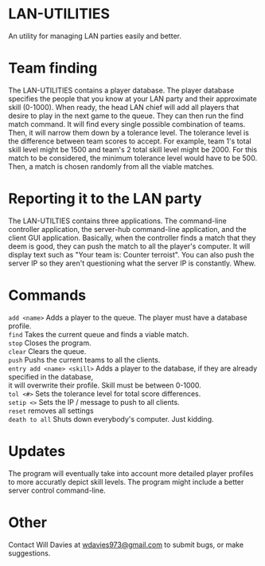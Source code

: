 # LAN-UTILITIES
An utility for managing LAN parties easily and better.

# Team finding
The LAN-UTILITIES contains a player database. The player database specifies the people that you know at your LAN party
and their approximate skill (0-1000). When ready, the head LAN chief will add all players that desire to play in the next
game to the queue. They can then run the find match command. It will find every single possible combination of teams.
Then, it will narrow them down by a tolerance level. The tolerance level is the difference between team scores to accept. For
example, team 1's total skill level might be 1500  and team's 2 total skill level might be 2000. For this match to be considered,
the minimum tolerance level would have to be 500. Then, a match is chosen randomly from all the viable matches.

# Reporting it to the LAN party
The LAN-UTILTIES contains three applications. The command-line controller application, the server-hub command-line application, and the
client GUI application. Basically, when the controller finds a match that they deem is good, they can push the match to all the 
player's computer. It will display text such as "Your team is: Counter terroist". You can also push the server IP so they aren't
questioning what the server IP is constantly. Whew.

# Commands
```add <name>``` Adds a player to the queue. The player must have a database profile.  
```find``` Takes the current queue and finds a viable match.  
```stop``` Closes the program.  
```clear``` Clears the queue.  
```push``` Pushs the current teams to all the clients.  
```entry add <name> <skill>``` Adds a player to the database, if they are already specified in the database,   
it will overwrite their profile. Skill must be between 0-1000.  
```tol <#>``` Sets the tolerance level for total score differences.  
```setip <>``` Sets the IP / message to push to all clients.  
```reset``` removes all settings  
```death to all``` Shuts down everybody's computer. Just kidding.  

# Updates
The program will eventually take into account more detailed player profiles to more accuratly depict skill levels.
The program might include a better server control command-line.

# Other
Contact Will Davies at wdavies973@gmail.com to submit bugs, or make suggestions.
